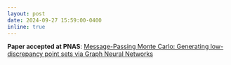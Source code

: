 ```yaml
---
layout: post
date: 2024-09-27 15:59:00-0400
inline: true
---
```


**Paper accepted at PNAS**: 
<a href="https://www.pnas.org/doi/10.1073/pnas.2409913121"> Message-Passing Monte Carlo: Generating low-discrepancy point sets via Graph Neural Networks </a>
